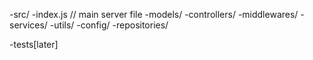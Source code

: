 
  -src/
     -index.js    // main server file
     -models/
     -controllers/
     -middlewares/
     -services/
     -utils/
     -config/
     -repositories/

-tests[later]


